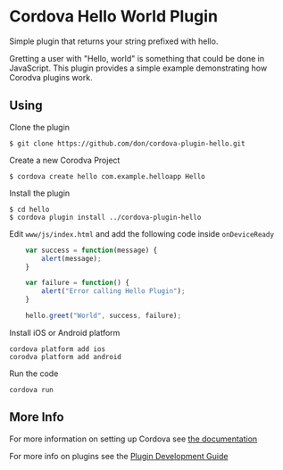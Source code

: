 # Cordova Hello World Plugin

Simple plugin that returns your string prefixed with hello.

Gretting a user with "Hello, world" is something that could be done in JavaScript. This plugin provides a simple example demonstrating how Corodva plugins work.

## Using
Clone the plugin

    $ git clone https://github.com/don/cordova-plugin-hello.git

Create a new Corodva Project

    $ cordova create hello com.example.helloapp Hello
    
Install the plugin

    $ cd hello
    $ cordova plugin install ../cordova-plugin-hello
    

Edit `www/js/index.html` and add the following code inside `onDeviceReady`

```js
    var success = function(message) {
        alert(message);
    }

    var failure = function() {
        alert("Error calling Hello Plugin");
    }

    hello.greet("World", success, failure);
```

Install iOS or Android platform

    cordova platform add ios
    corodva platform add android
    
Run the code

    cordova run 

## More Info

For more information on setting up Cordova see [the documentation](http://cordova.apache.org/docs/en/4.0.0/guide_cli_index.md.html#The%20Command-Line%20Interface)

For more info on plugins see the [Plugin Development Guide](http://cordova.apache.org/docs/en/4.0.0/guide_hybrid_plugins_index.md.html#Plugin%20Development%20Guide)
